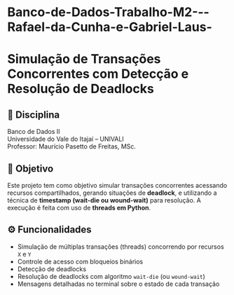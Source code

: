 # Banco-de-Dados-Trabalho-M2---Rafael-da-Cunha-e-Gabriel-Laus-

# Simulação de Transações Concorrentes com Detecção e Resolução de Deadlocks

## 📌 Disciplina
Banco de Dados II  
Universidade do Vale do Itajaí – UNIVALI  
Professor: Maurício Pasetto de Freitas, MSc.

## 🧠 Objetivo
Este projeto tem como objetivo simular transações concorrentes acessando recursos compartilhados, gerando situações de **deadlock**, e utilizando a técnica de **timestamp (wait-die ou wound-wait)** para resolução. A execução é feita com uso de **threads em Python**.

## ⚙️ Funcionalidades
- Simulação de múltiplas transações (threads) concorrendo por recursos `X` e `Y`
- Controle de acesso com bloqueios binários
- Detecção de deadlocks
- Resolução de deadlocks com algoritmo `wait-die` (ou `wound-wait`)
- Mensagens detalhadas no terminal sobre o estado de cada transação
